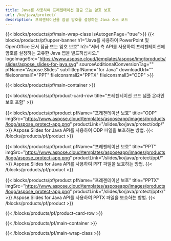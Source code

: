 ```yaml
---
title: Java를 사용하여 프레젠테이션 잠금 또는 암호 보호
url: /ko/java/protect/
description: 프레젠테이션을 잠글 암호를 설정하는 Java 소스 코드
---
```


{{< blocks/products/pf/main-wrap-class isAutogenPage="true">}}
{{< blocks/products/pf/upper-banner h1="Java를 사용하여 PowerPoint 및 OpenOffice 문서 잠금 또는 암호 보호" h2="서버 측 API를 사용하여 프리젠테이션에 암호를 설정하는 고유한 Java 앱을 빌드하십시오." logoImageSrc="https://www.aspose.cloud/templates/aspose/img/products/slides/aspose_slides-for-java.svg" sourceAdditionalConversionTag="" pfName="Aspose.Slides" subTitlepfName="for Java" downloadUrl="" fileiconsmall1="PPT" fileiconsmall2="PPTX" fileiconsmall3="ODP" >}}

{{< blocks/products/pf/main-container >}}

{{< blocks/products/pf/product-card-row title="프레젠테이션 코드 샘플 온라인 보호 포함" >}}

{{< blocks/products/pf/product pfName="프레젠테이션 보호" title="ODP" imgSrc="https://www.aspose.cloud/templates/asposeapp/images/products/logo/aspose_protect-app.png" productLink="/slides/ko/java/protect/odp/" >}}
Aspose.Slides for Java API를 사용하여 ODP 파일을 보호하는 방법.
{{< /blocks/products/pf/product >}}

{{< blocks/products/pf/product pfName="프레젠테이션 보호" title="PPT" imgSrc="https://www.aspose.cloud/templates/asposeapp/images/products/logo/aspose_protect-app.png" productLink="/slides/ko/java/protect/ppt/" >}}
Aspose.Slides for Java API를 사용하여 PPT 파일을 보호하는 방법.
{{< /blocks/products/pf/product >}}

{{< blocks/products/pf/product pfName="프레젠테이션 보호" title="PPTX" imgSrc="https://www.aspose.cloud/templates/asposeapp/images/products/logo/aspose_protect-app.png" productLink="/slides/ko/java/protect/pptx/" >}}
Aspose.Slides for Java API를 사용하여 PPTX 파일을 보호하는 방법.
{{< /blocks/products/pf/product >}}



{{< /blocks/products/pf/product-card-row >}}

{{< /blocks/products/pf/main-container >}}
    
{{< /blocks/products/pf/main-wrap-class >}}